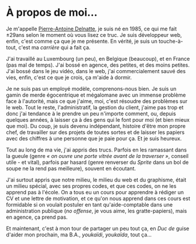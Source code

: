 # À propos de moi…

Je m'appelle [Pierre-Antoine Delnatte](http://leny.me), je suis né en 1985, ce qui me fait ±29ans selon le moment où vous lisez ce truc.
Je suis développeur web, enfin, c'est comme ça que je me présente. En vérité, je suis un touche-à-tout, c'est ma *carrière* qui a fait ça.

J'ai travaillé au Luxembourg (un peu), en Belgique (beaucoup), et en France (pas mal de temps). J'ai bossé en agence, des petites, et des moins petites. J'ai bossé dans le jeu vidéo, dans le web, j'ai commercialement sauvé des vies, enfin, c'est ce que je crois, ça m'aide à dormir.

Je ne suis pas un employé modèle, comprenons-nous bien. Je suis un gamin de merde égocentrique et mégalomane avec un immense problème face à l'autorité, mais ce que j'aime, moi, c'est résoudre des problèmes sur le web. Tout le reste, l'administratif, la gestion du client, j'aime pas trop et donc j'ai tendance à le prendre un peu n'importe comment, ou, depuis quelques années, à laisser ça à des gens qui le font pour moi (et bien mieux que moi).
Du coup, je suis devenu indépendant, histoire d'être mon propre chef, de travailler sur des projets de toutes sortes et de laisser les papiers avec des chiffres à une personne que je paie pour ça.
Et je suis heureux.

Tout au long de ma vie, j'ai appris des trucs. Parfois en les ramassant dans la gueule (genre *« on ouvre une porte vitrée avant de la traverser »*, conseil utile - et vital), parfois par hasard (genre renverser du *Sprite* dans un bol de soupe ne la rend pas meilleure), souvent en écoutant.

J'ai surtout appris que notre milieu, le milieu du web et du graphisme, était un milieu spécial, avec ses propres codes, et que ces codes, on ne les apprend pas à l'école.
On a tous eu un cours pour apprendre à rédiger un CV et une lettre de motivation, et ce qu'on nous apprend dans ces cours est formidable si on voulait postuler en tant qu'aide-comptable dans une administration publique (*no offense*, je vous aime, les gratte-papiers), mais en agence, ça prend pas.

Et maintenant, c'est à mon tour de partager un peu tout ça,
en *Duc de* guise d'aider mon prochain, ma B.A., *youkaïdi*, *youkaïda*, tout ça…
